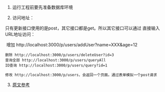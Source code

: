 1. 运行工程前要先准备数据库环境

2. 访问地址：

  只有更新接口使用的是post，其它接口都是get。所以其它接口可以通过
  直接输入URL地址访问：

  ​	增加 http://localhost:3000/p/users/addUser?name=XXX&age=12

   	删除 http://localhost:3000/p/users/deleteUser?id=3
   	查询全部 http://localhost:3000/p/users/queryAll
   	ID查询 http://localhost:3000/p/users/query?id=1

   	修改 http://localhost:3000/p/users，会返回一个页面。通过表单模拟一个post请求

3. <a href="http://www.alloyteam.com/2015/03/sexpressmysql/?utm_source=tuicool&utm_medium=referral" target="_blank">原文参考</a>
